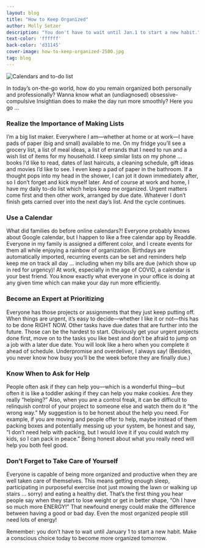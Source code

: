 ```yaml
---
layout: blog
title: "How to Keep Organized"
author: Molly Setzer
description: "You don't have to wait until Jan.1 to start a new habit."
text-color: 'ffffff'
back-color: 'd31145'
cover-image: how-to-keep-organized-2500.jpg
tag: blog
---
```


<img data-aos="fade-up" src="/img/blog/how-to-keep-organized-2500.jpg"
alt="Calendars and to-do list"
srcset="
/img/blog/how-to-keep-organized-2500.jpg 2400w,
/img/blog/how-to-keep-organized-1800.jpg 1800w,
/img/blog/how-to-keep-organized-1200.jpg 1200w,
/img/blog/how-to-keep-organized-800.jpg 900w,
/img/blog/how-to-keep-organized-600.jpg 600w,
/img/blog/how-to-keep-organized-600.jpg 400w" />

In today’s on-the-go world, how do you remain organized both personally and professionally? Wanna know what an (undiagnosed) obsessive-compulsive Insightian does to make the day run more smoothly? Here you go …  

### Realize the Importance of Making Lists
I’m a big list maker. Everywhere I am—whether at home or at work—I have pads of paper (big and small) available to me. On my fridge you’ll see a grocery list, a list of meal ideas, a list of errands that I need to run and a wish list of items for my household. I keep similar lists on my phone … books I’d like to read, dates of last haircuts, a cleaning schedule, gift ideas and movies I’d like to see. I even keep a pad of paper in the bathroom. If a thought pops into my head in the shower, I can jot it down immediately after, so I don’t forget and kick myself later. And of course at work and home, I have my daily to-do list which helps keep me organized. Urgent matters come first and then other work, arranged by due date. Whatever I don’t finish gets carried over into the next day’s list. And the cycle continues.

### Use a Calendar
What did families do before online calendars?! Everyone probably knows about Google calendar, but I happen to like a free calendar app by Readdle. Everyone in my family is assigned a different color, and I create events for them all while enjoying a rainbow of organization. Birthdays are automatically imported, recurring events can be set and reminders help keep me on track all day … including when my bills are due (which show up in red for urgency)! At work, especially in the age of COVID, a calendar is your best friend. You know exactly what everyone in your office is doing at any given time which can make your day run more efficiently.

### Become an Expert at Prioritizing
Everyone has those projects or assignments that they just keep putting off. When things are urgent, it’s easy to decide—whether I like it or not—this has to be done RIGHT NOW. Other tasks have due dates that are further into the future. Those can be the hardest to start. Obviously get your urgent projects done first, move on to the tasks you like best and don’t be afraid to jump on a job with a later due date. You will look like a hero when you complete it ahead of schedule. Underpromise and overdeliver, I always say! (Besides, you never know how busy you’ll be the week before they are finally due.)

### Know When to Ask for Help
People often ask if they can help you—which is a wonderful thing—but often it is like a toddler asking if they can help you make cookies. Are they really “helping?” Also, when you are a control freak, it can be difficult to relinquish control of your project to someone else and watch them do it “the wrong way.” My suggestion is to be honest about the help you need. For example, if you are moving and people offer to help, maybe instead of them packing boxes and potentially messing up your system, be honest and say, “I don’t need help with packing, but I would love it if you could watch my kids, so I can pack in peace.” Being honest about what you really need will help you both feel good.


### Don’t Forget to Take Care of Yourself
Everyone is capable of being more organized and productive when they are well taken care of themselves. This means getting enough sleep, participating in purposeful exercise (not just mowing the lawn or walking up stairs … sorry) and eating a healthy diet. That’s the first thing you hear people say when they start to lose weight or get in better shape, “Oh I have so much more ENERGY!” That newfound energy could make the difference between having a good or bad day. Even the most organized people still need lots of energy!

Remember:  you don’t have to wait until January 1 to start a new habit. Make a conscious choice today to become more organized tomorrow.
